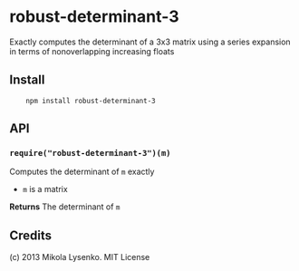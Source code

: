 robust-determinant-3
====================
Exactly computes the determinant of a 3x3 matrix using a series expansion in terms of nonoverlapping increasing floats

## Install

		npm install robust-determinant-3

## API

### `require("robust-determinant-3")(m)`
Computes the determinant of `m` exactly

* `m` is a matrix

**Returns** The determinant of `m`

## Credits
(c) 2013 Mikola Lysenko. MIT License